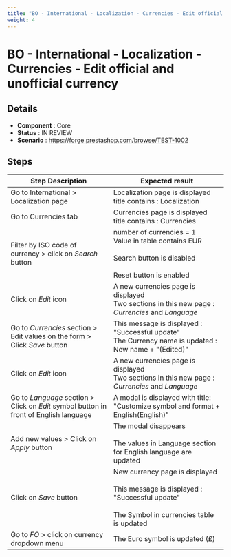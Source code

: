 ```yaml
---
title: "BO - International - Localization - Currencies - Edit official and unofficial currency"
weight: 4
---
```


# BO - International - Localization - Currencies - Edit official and unofficial currency
## Details
* **Component** : Core
* **Status** : IN REVIEW
* **Scenario** : https://forge.prestashop.com/browse/TEST-1002

## Steps
| Step Description | Expected result |
| ----- | ----- |
| Go to International > Localization page | Localization page is displayed<br>title contains : Localization |
| Go to Currencies tab | Currencies page is displayed<br>title contains : Currencies |
| Filter by ISO code of currency > click on *Search* button | number of currencies = 1<br>Value in table contains EUR<br><br>Search button is disabled<br><br>Reset button is enabled |
| Click on *Edit* icon | A new currencies page is displayed<br>Two sections in this new page : *Currencies* and *Language* |
| Go to *Currencies* section >  Edit values on the form > Click *Save* button | This message is displayed : "Successful update"<br>The Currency name is updated : New name + "(Edited)" |
| Click on *Edit* icon | A new currencies page is displayed<br>Two sections in this new page : *Currencies* and *Language* |
| Go to *Language* section > Click on *Edit* symbol button in front of English language | A modal is displayed with title: "Customize symbol and format + English(English)" |
| Add new values > Click on *Apply* button | The modal disappears<br><br>The values in Language section for English language are updated |
| Click on *Save* button | New currency page is displayed<br><br>This message is displayed : "Successful update"<br><br>The Symbol in currencies table is updated |
| Go to *FO* > click on currency dropdown menu | The Euro symbol is updated (£) |
